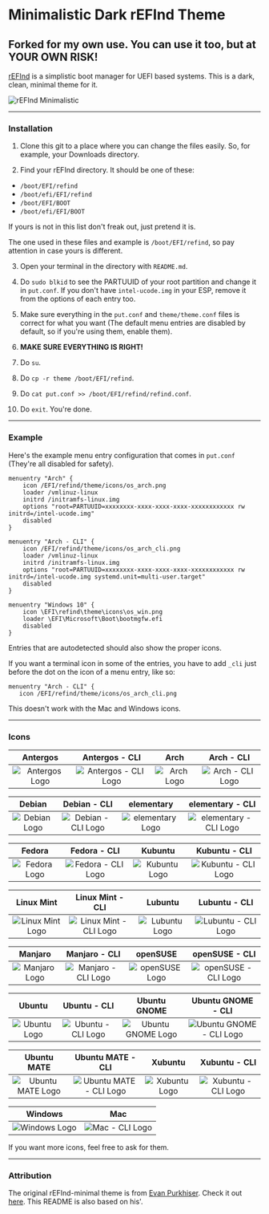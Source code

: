 # Minimalistic Dark rEFInd Theme

## Forked for my own use. You can use it too, but at YOUR OWN RISK!


[rEFInd](http://www.rodsbooks.com/refind/) is a simplistic boot manager for UEFI based systems. This is a dark, clean, minimal theme for it.

![rEFInd Minimalistic](http://i.imgur.com/IXOzMVM.png)
  
---

### Installation

1. Clone this git to a place where you can change the files easily. So, for example, your Downloads directory.

2. Find your rEFInd directory. It should be one of these:
 * `/boot/EFI/refind`
 * `/boot/efi/EFI/refind`
 * `/boot/EFI/BOOT`
 * `/boot/efi/EFI/BOOT`
 
 If yours is not in this list don't freak out, just pretend it is.
 
 The one used in these files and example is `/boot/EFI/refind`, so pay attention in case yours is different.

3. Open your terminal in the directory with `README.md`.

4. Do `sudo blkid` to see the PARTUUID of your root partition and change it in `put.conf`. If you don't have `intel-ucode.img` in your ESP, remove it from the options of each entry too.

5. Make sure everything in the `put.conf` and `theme/theme.conf` files is correct for what you want (The default menu entries are disabled by default, so if you're using them, enable them).

6. **MAKE SURE EVERYTHING IS RIGHT!**

7. Do `su`.

8. Do `cp -r theme /boot/EFI/refind`.

9. Do `cat put.conf >> /boot/EFI/refind/refind.conf`.

10. Do `exit`. You're done.

---

### Example

Here's the example menu entry configuration that comes in `put.conf` (They're all disabled for safety).

```nginx
menuentry "Arch" {
	icon /EFI/refind/theme/icons/os_arch.png
	loader /vmlinuz-linux
	initrd /initramfs-linux.img
	options "root=PARTUUID=xxxxxxxx-xxxx-xxxx-xxxx-xxxxxxxxxxxx rw initrd=/intel-ucode.img"
	disabled
}

menuentry "Arch - CLI" {
	icon /EFI/refind/theme/icons/os_arch_cli.png
	loader /vmlinuz-linux
	initrd /initramfs-linux.img
	options "root=PARTUUID=xxxxxxxx-xxxx-xxxx-xxxx-xxxxxxxxxxxx rw initrd=/intel-ucode.img systemd.unit=multi-user.target"
	disabled
}

menuentry "Windows 10" {
	icon \EFI\refind\theme\icons\os_win.png
	loader \EFI\Microsoft\Boot\bootmgfw.efi
	disabled
}

```

Entries that are autodetected should also show the proper icons.

If you want a terminal icon in some of the entries, you have to add `_cli` just before the dot on the icon of a menu entry, like so:
 ```nginx
menuentry "Arch - CLI" {
	icon /EFI/refind/theme/icons/os_arch_cli.png
```
This doesn't work with the Mac and Windows icons.

---

### Icons

|Antergos|Antergos - CLI|Arch|Arch - CLI|
|:---:|:---:|:---:|:---:|
|![Antergos Logo](http://imgur.com/xurqQVh.png)|![Antergos - CLI Logo](http://imgur.com/1lo1P3A.png)|![Arch Logo](http://imgur.com/ViYuPHe.png)|![Arch - CLI Logo](http://imgur.com/YkoEbrN.png)|

|Debian|Debian - CLI|elementary|elementary - CLI|
|:---:|:---:|:---:|:---:|
|![Debian Logo](http://imgur.com/CESYc0M.png)|![Debian - CLI Logo](http://imgur.com/kyEB7Zj.png)|![elementary Logo](http://imgur.com/zecQ18v.png)|![elementary - CLI Logo](http://imgur.com/78LOw0K.png)|

|Fedora|Fedora - CLI|Kubuntu|Kubuntu - CLI|
|:---:|:---:|:---:|:---:|
|![Fedora Logo](http://imgur.com/yr108gd.png)|![Fedora - CLI Logo](http://imgur.com/O3k9Ar7.png)|![Kubuntu Logo](http://imgur.com/xqw1nem.png)|![Kubuntu - CLI Logo](http://imgur.com/0N93ZzX.png)|

|Linux Mint|Linux Mint - CLI|Lubuntu|Lubuntu - CLI|
|:---:|:---:|:---:|:---:|
|![Linux Mint Logo](http://imgur.com/bLsUq9a.png)|![Linux Mint - CLI Logo](http://imgur.com/CK6bTJb.png)|![Lubuntu Logo](http://imgur.com/SdJOJ46.png)|![Lubuntu - CLI Logo](http://imgur.com/sYAPg5P.png)|

|Manjaro|Manjaro - CLI|openSUSE|openSUSE - CLI|
|:---:|:---:|:---:|:---:|
|![Manjaro Logo](http://imgur.com/POFpb8s.png)|![Manjaro - CLI Logo](http://imgur.com/g5biRjX.png)|![openSUSE Logo](http://imgur.com/p9aVJmK.png)|![openSUSE - CLI Logo](http://imgur.com/jrRrT1n.png)|

|Ubuntu|Ubuntu - CLI|Ubuntu GNOME|Ubuntu GNOME - CLI|
|:---:|:---:|:---:|:---:|
|![Ubuntu Logo](http://imgur.com/M7HoZ33.png)|![Ubuntu - CLI Logo](http://imgur.com/ZFrjPBE.png)|![Ubuntu GNOME Logo](http://imgur.com/TmXBMUv.png)|![Ubuntu GNOME - CLI Logo](http://imgur.com/QqJw57c.png)|

|Ubuntu MATE|Ubuntu MATE - CLI|Xubuntu|Xubuntu - CLI|
|:---:|:---:|:---:|:---:|
|![Ubuntu MATE Logo](http://imgur.com/XXnXdt1.png)|![Ubuntu MATE - CLI Logo](http://imgur.com/JhJ1fiy.png)|![Xubuntu Logo](http://imgur.com/0yDVCIh.png)|![Xubuntu - CLI Logo](http://imgur.com/m8mswX8.png)|

|Windows|Mac|
|:---:|:---:|
|![Windows Logo](http://imgur.com/HXO5KP1.png)|![Mac - CLI Logo](http://imgur.com/FOL5obb.png)|

If you want more icons, feel free to ask for them.

---

### Attribution

The original rEFInd-minimal theme is from [Evan Purkhiser][evan]. Check it out [here][minimal]. 
This README is also based on his'.

[evan]: https://github.com/EvanPurkhiser
[minimal]: https://github.com/EvanPurkhiser/rEFInd-minimal
